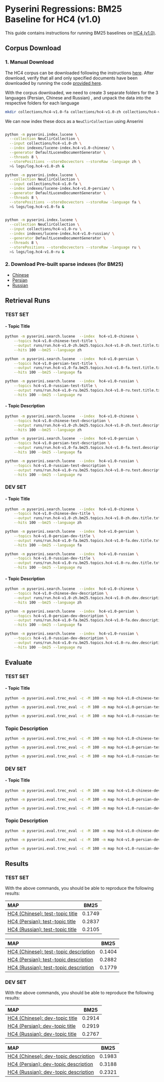 # Pyserini Regressions: BM25 Baseline for HC4 (v1.0)

This guide contains instructions for running BM25 baselines on [HC4 (v1.0)](https://arxiv.org/pdf/2201.09992.pdf).


## Corpus Download

### 1. Manual Download

The HC4 corpus can be downloaded following the instructions [here](https://github.com/hltcoe/HC4).
After download, verify that all and only specified documents have been downloaded by running the code 
[provided here](https://github.com/hltcoe/HC4#postprocessing-of-the-downloaded-documents).

With the corpus downloaded, we need to create 3 separate folders for the 3 languages (Persian, Chinese and  Russian) ,
and unpack the data into the respective folders for each language


```bash
mkdir collections/hc4-v1.0-fa collections/hc4-v1.0-zh collections/hc4-v1.0-ru
```

We can now index these docs as a `NeuClirCollection` using Anserini

```bash

python -m pyserini.index.lucene \
  --collection NeuClirCollection \
  --input collections/hc4-v1.0-zh \
  --index indexes/lucene-index.hc4-v1.0-chinese/ \
  --generator DefaultLuceneDocumentGenerator \
  --threads 8 \
  --storePositions --storeDocvectors --storeRaw -language zh \
  >& logs/log.hc4-v1.0-zh &

python -m pyserini.index.lucene \
  --collection NeuClirCollection \
  --input collections/hc4-v1.0-fa \
  --index indexes/lucene-index.hc4-v1.0-persian/ \
  --generator DefaultLuceneDocumentGenerator \
  --threads 8 \
  --storePositions --storeDocvectors --storeRaw -language fa \
  >& logs/log.hc4-v1.0-fa &

  
python -m pyserini.index.lucene \
  --collection NeuClirCollection \
  --input collections/hc4-v1.0-ru \
  --index indexes/lucene-index.hc4-v1.0-russian/ \
  --generator DefaultLuceneDocumentGenerator \
  --threads 8 \
  --storePositions --storeDocvectors --storeRaw -language ru \
  >& logs/log.hc4-v1.0-ru &
```


### 2.  Download Pre-built sparse indexes (for BM25)

- [Chinese](https://rgw.cs.uwaterloo.ca/JIMMYLIN-bucket0/pyserini-indexes/lucene-index.hc4-v1.0-chinese.20220714.cd2601.tar.gz)
- [Persian](https://rgw.cs.uwaterloo.ca/JIMMYLIN-bucket0/pyserini-indexes/lucene-index.hc4-v1.0-persian.20220714.cd2601.tar.gz)
- [Russian](https://rgw.cs.uwaterloo.ca/JIMMYLIN-bucket0/pyserini-indexes/lucene-index.hc4-v1.0-russian.20220714.cd2601.tar.gz)

## Retrieval Runs

### TEST SET

#### - Topic Title

```bash
python -m pyserini.search.lucene  --index  hc4-v1.0-chinese \
    --topics hc4-v1.0-chinese-test-title \
    --output runs/run.hc4-v1.0-zh.bm25.topics.hc4-v1.0-zh.test.title.txt \
    --hits 100 --bm25 --language zh

python -m pyserini.search.lucene  --index  hc4-v1.0-persian \
    --topics hc4-v1.0-persian-test-title \
    --output runs/run.hc4-v1.0-fa.bm25.topics.hc4-v1.0-fa.test.title.txt \
    --hits 100 --bm25 --language fa 

python -m pyserini.search.lucene  --index  hc4-v1.0-russian \
    --topics hc4-v1.0-russian-test-title \
    --output runs/run.hc4-v1.0-ru.bm25.topics.hc4-v1.0-ru.test.title.txt \
    --hits 100 --bm25 --language ru 
```

#### - Topic Description 


```bash
python -m pyserini.search.lucene  --index  hc4-v1.0-chinese \
    --topics hc4-v1.0-chinese-test-description \
    --output runs/run.hc4-v1.0-zh.bm25.topics.hc4-v1.0-zh.test.description.txt \
    --hits 100 --bm25 --language zh

python -m pyserini.search.lucene  --index  hc4-v1.0-persian \
    --topics hc4-v1.0-persian-test-description \
    --output runs/run.hc4-v1.0-fa.bm25.topics.hc4-v1.0-fa.test.description.txt \
    --hits 100 --bm25 --language fa 

python -m pyserini.search.lucene  --index  hc4-v1.0-russian \
    --topics hc4-v1.0-russian-test-description \
    --output runs/run.hc4-v1.0-ru.bm25.topics.hc4-v1.0-ru.test.description.txt \
    --hits 100 --bm25 --language ru 
```

### DEV SET

#### - Topic Title

```bash
python -m pyserini.search.lucene  --index  hc4-v1.0-chinese \
    --topics hc4-v1.0-chinese-dev-title \
    --output runs/run.hc4-v1.0-zh.bm25.topics.hc4-v1.0-zh.dev.title.txt \
    --hits 100 --bm25 --language zh

python -m pyserini.search.lucene  --index  hc4-v1.0-persian \
    --topics hc4-v1.0-persian-dev-title \
    --output runs/run.hc4-v1.0-fa.bm25.topics.hc4-v1.0-fa.dev.title.txt \
    --hits 100 --bm25 --language fa 

python -m pyserini.search.lucene  --index  hc4-v1.0-russian \
    --topics hc4-v1.0-russian-dev-title \
    --output runs/run.hc4-v1.0-ru.bm25.topics.hc4-v1.0-ru.dev.title.txt \
    --hits 100 --bm25 --language ru 
```

#### - Topic Description 


```bash
python -m pyserini.search.lucene  --index  hc4-v1.0-chinese \
    --topics hc4-v1.0-chinese-dev-description \
    --output runs/run.hc4-v1.0-zh.bm25.topics.hc4-v1.0-zh.dev.description.txt \
    --hits 100 --bm25 --language zh

python -m pyserini.search.lucene  --index  hc4-v1.0-persian \
    --topics hc4-v1.0-persian-dev-description \
    --output runs/run.hc4-v1.0-fa.bm25.topics.hc4-v1.0-fa.dev.description.txt \
    --hits 100 --bm25 --language fa 

python -m pyserini.search.lucene  --index  hc4-v1.0-russian \
    --topics hc4-v1.0-russian-dev-description \
    --output runs/run.hc4-v1.0-ru.bm25.topics.hc4-v1.0-ru.dev.description.txt \
    --hits 100 --bm25 --language ru 
```



## Evaluate

### TEST SET

#### -  Topic Title

```bash
python -m pyserini.eval.trec_eval -c -M 100 -m map hc4-v1.0-chinese-test runs/run.hc4-v1.0-zh.bm25.topics.hc4-v1.0-zh.test.title.txt

python -m pyserini.eval.trec_eval -c -M 100 -m map hc4-v1.0-persian-test runs/run.hc4-v1.0-fa.bm25.topics.hc4-v1.0-fa.test.title.txt

python -m pyserini.eval.trec_eval -c -M 100 -m map hc4-v1.0-russian-test runs/run.hc4-v1.0-ru.bm25.topics.hc4-v1.0-ru.test.title.txt
```

### Topic Description

```bash
python -m pyserini.eval.trec_eval -c -M 100 -m map hc4-v1.0-chinese-test runs/run.hc4-v1.0-zh.bm25.topics.hc4-v1.0-zh.test.description.txt

python -m pyserini.eval.trec_eval -c -M 100 -m map hc4-v1.0-persian-test runs/run.hc4-v1.0-fa.bm25.topics.hc4-v1.0-fa.test.description.txt

python -m pyserini.eval.trec_eval -c -M 100 -m map hc4-v1.0-russian-test runs/run.hc4-v1.0-ru.bm25.topics.hc4-v1.0-ru.test.description.txt
```

### DEV SET

#### -  Topic Title

```bash
python -m pyserini.eval.trec_eval -c -M 100 -m map hc4-v1.0-chinese-dev runs/run.hc4-v1.0-zh.bm25.topics.hc4-v1.0-zh.dev.title.txt

python -m pyserini.eval.trec_eval -c -M 100 -m map hc4-v1.0-persian-dev runs/run.hc4-v1.0-fa.bm25.topics.hc4-v1.0-fa.dev.title.txt

python -m pyserini.eval.trec_eval -c -M 100 -m map hc4-v1.0-russian-dev runs/run.hc4-v1.0-ru.bm25.topics.hc4-v1.0-ru.dev.title.txt
```

### Topic Description

```bash
python -m pyserini.eval.trec_eval -c -M 100 -m map hc4-v1.0-chinese-dev runs/run.hc4-v1.0-zh.bm25.topics.hc4-v1.0-zh.dev.description.txt

python -m pyserini.eval.trec_eval -c -M 100 -m map hc4-v1.0-persian-dev runs/run.hc4-v1.0-fa.bm25.topics.hc4-v1.0-fa.dev.description.txt

python -m pyserini.eval.trec_eval -c -M 100 -m map hc4-v1.0-russian-dev runs/run.hc4-v1.0-ru.bm25.topics.hc4-v1.0-ru.dev.description.txt
```

## Results

### TEST SET

With the above commands, you should be able to reproduce the following results:

| MAP                                                                                                          | BM25      |
|:-------------------------------------------------------------------------------------------------------------|-----------|
| [HC4 (Chinese): test-topic title](https://github.com/hltcoe/HC4)                                              | 0.1749   |
| [HC4 (Persian): test-topic title](https://github.com/hltcoe/HC4)                                              | 0.2837   |
| [HC4 (Russian): test-topic title](https://github.com/hltcoe/HC4)                                              | 0.2105   |


| MAP                                                                                                          | BM25      |
|:-------------------------------------------------------------------------------------------------------------|-----------|
| [HC4 (Chinese): test-topic description](https://github.com/hltcoe/HC4)                                        | 0.1404   |
| [HC4 (Persian): test-topic description](https://github.com/hltcoe/HC4)                                        | 0.2882   |
| [HC4 (Russian): test-topic description](https://github.com/hltcoe/HC4)                                        | 0.1779   |

### DEV SET

With the above commands, you should be able to reproduce the following results:

| MAP                                                                                                          | BM25      |
|:-------------------------------------------------------------------------------------------------------------|-----------|
| [HC4 (Chinese): dev-topic title](https://github.com/hltcoe/HC4)                                              | 0.2914    |
| [HC4 (Persian): dev-topic title](https://github.com/hltcoe/HC4)                                              | 0.2919    |
| [HC4 (Russian): dev-topic title](https://github.com/hltcoe/HC4)                                              | 0.2767    |


| MAP                                                                                                          | BM25      |
|:-------------------------------------------------------------------------------------------------------------|-----------|
| [HC4 (Chinese): dev-topic description](https://github.com/hltcoe/HC4)                                        | 0.1983    |
| [HC4 (Persian): dev-topic description](https://github.com/hltcoe/HC4)                                        | 0.3188    |
| [HC4 (Russian): dev-topic description](https://github.com/hltcoe/HC4)                                        | 0.2321    |